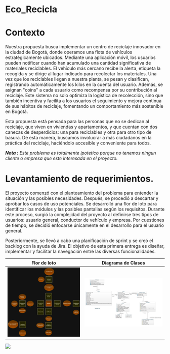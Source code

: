 # Eco_Recicla


# Contexto

Nuestra propuesta busca implementar un centro de reciclaje innovador en la ciudad de Bogotá, donde operamos una flota de vehículos estratégicamente ubicados. Mediante una aplicación móvil, los usuarios pueden notificar cuando han acumulado una cantidad significativa de materiales reciclables. El vehículo más cercano recibe la alerta, etiqueta la recogida y se dirige al lugar indicado para recolectar los materiales. Una vez que los reciclables llegan a nuestra planta, se pesan y clasifican, registrando automáticamente los kilos en la cuenta del usuario. Además, se asignan "coins" a cada usuario
como recompensa por su contribución al reciclaje. Este sistema no solo optimiza la logística de recolección, sino que también incentiva y facilita a los usuarios el seguimiento y mejora continua de sus hábitos de reciclaje, fomentando un comportamiento más sostenible en Bogotá.

Esta propuesta está pensada para las personas que no se dedican al reciclaje, que viven en viviendas y apartamentos, y que cuentan con dos canecas de desperdicios: una para reciclables y otra para otro tipo de basura. De esta manera, buscamos involucrar a más ciudadanos en la práctica del reciclaje, haciéndolo accesible y conveniente para todos.

**_Nota_ :** _Este problema es totalmente ipotetico porque no tenemos ningun cliente o empresa que este interesada en el proyecto._


# Levantamiento de requerimientos.
El proyecto comenzó con el planteamiento del problema para entender la situación y las posibles necesidades. Después, se procedió a descartar y aprobar los casos de uso potenciales. Se desarrolló una flor de loto para identificar los módulos y las posibles pantallas según los requisitos. Durante este proceso, surgió la complejidad del proyecto al definirse tres tipos de usuarios: usuario general, conductor de vehículo y empresa. Por cuestiones de tiempo, se decidió enfocarse únicamente en el desarrollo para el usuario general.

Posteriormente, se llevó a cabo una planificación de sprint y se creó el backlog  con la ayuda de Jira. El objetivo de esta primera entrega es diseñar, implementar y facilitar la navegación entre las diversas funcionalidades.

| **Flor de loto** | **Diagrama de Clases** |
|:----------------:|:-----------------------:|
| <img src="/assets/florLoto.png" width="400"> | <img src="/assets/diagrama de clases.jpeg" width="400"> |

<p>
<a href="https://www.youtube.com/watch?v=NU3LAAsj8YQ&t=1s" target="_blank">
<img src="https://img.shields.io/badge/-Youtube-green?style=for-the-badge&color=fbfc40">
</a>
</p>




